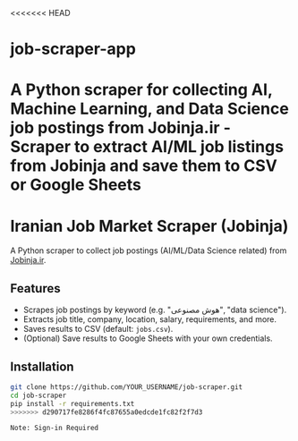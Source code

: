 <<<<<<< HEAD
# job-scraper-app
A Python scraper for collecting AI, Machine Learning, and Data Science job postings from Jobinja.ir -  Scraper to extract AI/ML job listings from Jobinja and save them to CSV or Google Sheets
=======
# Iranian Job Market Scraper (Jobinja)

A Python scraper to collect job postings (AI/ML/Data Science related) from [Jobinja.ir](https://jobinja.ir).

## Features
- Scrapes job postings by keyword (e.g. "هوش مصنوعی", "data science").
- Extracts job title, company, location, salary, requirements, and more.
- Saves results to CSV (default: `jobs.csv`).
- (Optional) Save results to Google Sheets with your own credentials.

## Installation
```bash
git clone https://github.com/YOUR_USERNAME/job-scraper.git
cd job-scraper
pip install -r requirements.txt
>>>>>>> d290717fe8286f4fc87655a0edcde1fc82f2f7d3

Note: Sign-in Required
